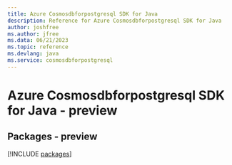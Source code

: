 ```yaml
---
title: Azure Cosmosdbforpostgresql SDK for Java
description: Reference for Azure Cosmosdbforpostgresql SDK for Java
author: joshfree
ms.author: jfree
ms.data: 06/21/2023
ms.topic: reference
ms.devlang: java
ms.service: cosmosdbforpostgresql
---
```

# Azure Cosmosdbforpostgresql SDK for Java - preview
## Packages - preview
[!INCLUDE [packages](cosmosdbforpostgresql-index.md)]